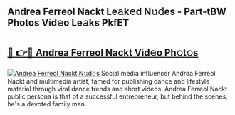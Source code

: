 ## Andrea Ferreol Nackt Le𝚊k𝚎d N𝚞𝚍es - Part-tBW Photos Vid𝚎o Le𝚊ks PkfET

# <h2><a href="http://fb66o6w.evod.top/?m=Andrea+Ferreol+Nackt">🔗 👉🔴 Andrea Ferreol Nackt Vid𝚎o Ph𝚘t𝚘s</a></h2>

[![Andrea Ferreol Nackt N𝚞d𝚎s](https://i.imgur.com/8V9OHl7.gif)](http://fb66o6w.evod.top/?m=Andrea+Ferreol+Nackt)
Social media influencer Andrea Ferreol Nackt and multimedia artist, famed for publishing dance and lifestyle material through viral dance trends and short videos. Andrea Ferreol Nackt public persona is that of a successful entrepreneur, but behind the scenes, he's a devoted family man. 
